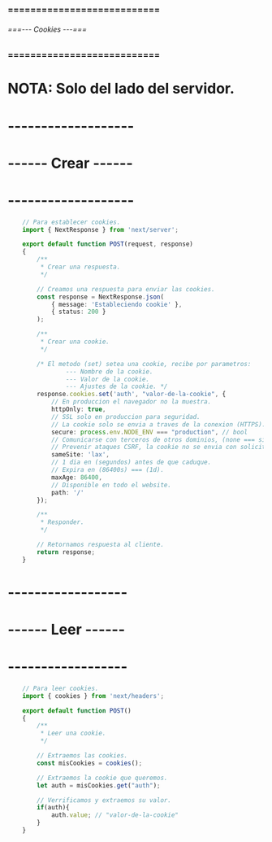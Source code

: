 ### =========================== ###
###### ===--- Cookies ---=== ######
### =========================== ###

<!-- Next JS tiene su propia biblioteca para extraer las cookies. -->

<!-- Las (cookies) son perfectas para guardar tokens (string) de autenticacion. -->

# NOTA: Solo del lado del servidor.

# ------------------- #
# ------ Crear ------ #
# ------------------- #

```ts
	// Para establecer cookies.
	import { NextResponse } from 'next/server';

	export default function POST(request, response)
	{
		/**
		 * Crear una respuesta.
		 */

		// Creamos una respuesta para enviar las cookies.
		const response = NextResponse.json(
			{ message: 'Estableciendo cookie' }, 
			{ status: 200 }
		);

		/**
		 * Crear una cookie.
		 */

		/* El metodo (set) setea una cookie, recibe por parametros: 
				--- Nombre de la cookie.
				--- Valor de la cookie.
				--- Ajustes de la cookie. */
		response.cookies.set('auth', "valor-de-la-cookie", {
			// En produccion el navegador no la muestra.
		    httpOnly: true, 
		    // SSL solo en produccion para seguridad.
		    // La cookie solo se envia a traves de la conexion (HTTPS).
		    secure: process.env.NODE_ENV === "production", // bool
		    // Comunicarse con terceros de otros dominios, (none === si).
		    // Prevenir ataques CSRF, la cookie no se envia con solicitudes iniciadas por terceros.
		    sameSite: 'lax',
		    // 1 dia en (segundos) antes de que caduque.
		    // Expira en (86400s) === (1d).
		    maxAge: 86400, 
		    // Disponible en todo el website.
		    path: '/'
		});

		/**
		 * Responder.
		 */

		// Retornamos respuesta al cliente.
		return response;
	}
```

# ------------------ #
# ------ Leer ------ #
# ------------------ #

```js
	// Para leer cookies.
	import { cookies } from 'next/headers';

	export default function POST()
	{
		/**
		 * Leer una cookie.
		 */

		// Extraemos las cookies.
		const misCookies = cookies();

		// Extraemos la cookie que queremos.
		let auth = misCookies.get("auth");

		// Verrificamos y extraemos su valor.
		if(auth){
			auth.value; // "valor-de-la-cookie"
		}
	}
```